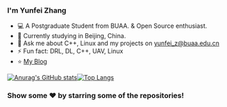 ### I'm Yunfei Zhang

- 💻 A Postgraduate Student from BUAA. & Open Source enthusiast.
- 🌱 Currently studying in Beijing, China.
- 💬 Ask me about C++, Linux and my projects on [yunfei_z@buaa.edu.cn](mailto:yunfei_z@buaa.edu.cn)
- ⚡ Fun fact: DRL, DL, C++, UAV, Linux
- ⭐️ [My Blog](https://blog.csdn.net/weixin_43145941?spm=1001.2101.3001.5343)

[![Anurag's GitHub stats](https://github-readme-stats.vercel.app/api?username=ZYunfeii&count_private=true&show_icons=true&theme=radical)](https://github.com/anuraghazra/github-readme-stats)[![Top Langs](https://github-readme-stats.vercel.app/api/top-langs/?username=ZYunfeii&layout=compact)](https://github.com/anuraghazra/github-readme-stats)



### Show some ❤️ by starring some of the repositories!
